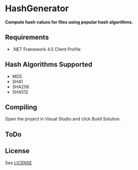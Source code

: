 HashGenerator
========
**Compute hash values for files using popular hash algorithms.**


Requirements
---
* .NET Framework 4.5 Client Profile


Hash Algorithms Supported
---

* MD5
* SHA1
* SHA256
* SHA512

Compiling
---
Open the project in Visual Studio and click Build Solution.

ToDo
---

License
---
See [LICENSE](/LICENSE)